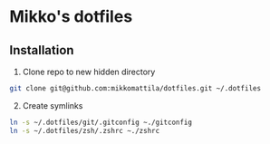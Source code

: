 # Mikko's dotfiles

## Installation

1. Clone repo to new hidden directory

```bash
git clone git@github.com:mikkomattila/dotfiles.git ~/.dotfiles
```

2. Create symlinks

```bash
ln -s ~/.dotfiles/git/.gitconfig ~./gitconfig
ln -s ~/.dotfiles/zsh/.zshrc ~./zshrc
```
